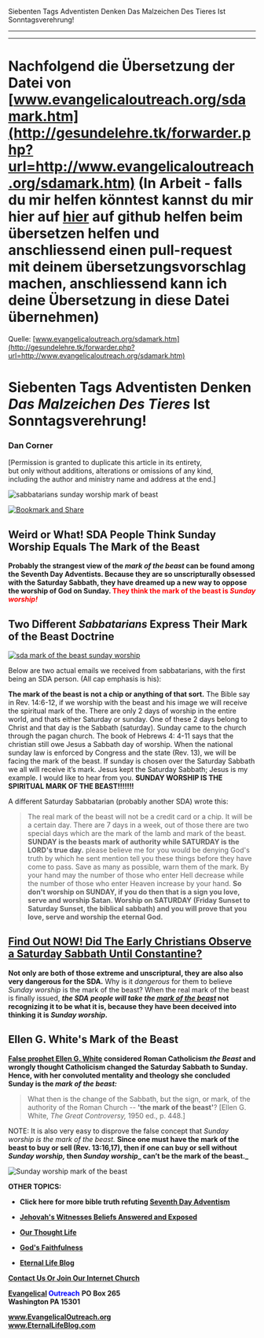 <!--t Siebenten Tags Adventisten Denken Das Malzeichen Des Tieres Ist Sonntagsverehrung! - in Arbeit (0% übersetzt) t-->
<!--d Siebenten Tages Adventisten, STA, Adventisten, Ellen G. White, Judaisierer, Samstags-Sabbathalter, Sabbat, Samstagssabbat, Sabbathalten, Falsche Prophetin, Falscher Prophet, Widersprüche zur Bibel, Lehren von Ellen G. White im Widerspruch zur Bibel d-->

Siebenten Tags Adventisten Denken Das Malzeichen Des Tieres Ist Sonntagsverehrung!

- - - 
- - -

# Nachfolgend die Übersetzung der Datei von [www.evangelicaloutreach.org/sdamark.htm](http://gesundelehre.tk/forwarder.php?url=http://www.evangelicaloutreach.org/sdamark.htm) (In Arbeit - falls du mir helfen könntest kannst du mir hier auf [hier](https://github.com/gesundelehre/gesundelehre_translate/blob/master/content/static/judaisierer/siebenten-tags-adventisten-denken-das-malzeichen-des-tieres-ist-sonntagsverehrung.md) auf github helfen beim übersetzen helfen und anschliessend einen pull-request mit deinem übersetzungsvorschlag machen, anschliessend kann ich deine Übersetzung in diese Datei übernehmen)

Quelle: [www.evangelicaloutreach.org/sdamark.htm](http://gesundelehre.tk/forwarder.php?url=http://www.evangelicaloutreach.org/sdamark.htm)

# Siebenten Tags Adventisten Denken _Das Malzeichen Des Tieres_ Ist Sonntagsverehrung!

### Dan Corner

[Permission is granted to duplicate this article in its entirety,  
but only without additions, alterations or omissions of any kind,  
including the author and ministry name and address at the end.]

![sabbatarians sunday worship mark of beast](../../files/pictures/a-colorb.gif)

[![Bookmark and Share](../s7.addthis.com/static/btn/v2/lg-share-en.gif)](http://www.addthis.com/bookmark.php?v=250&username=xa-4ce723c86d857fe0)


## Weird or What! SDA People Think Sunday Worship Equals The Mark of the Beast

**Probably the strangest view of the _mark of the beast_ can be found among the Seventh Day Adventists. Because they are so unscripturally obsessed with the Saturday Sabbath, they have dreamed up a new way to oppose the worship of God on Sunday. <font color="red">They think the mark of the beast is _Sunday worship!_</font>**

## Two Different _Sabbatarians_ Express Their Mark of the Beast Doctrine

[![sda mark of the beast sunday worship](../../files/pictures/sabbatarian-sunday-worship-mark-of-the-beast.jpg "This WEIRD but true! The SDA people actually believe Sunday worship is the mark of the beast!")](http://gesundelehre.tk/forwarder.php?url=http://www.evangelicaloutreach.org/sabbath6facts.htm)

Below are two actual emails we received from sabbatarians, with the first being an SDA person. (All cap emphasis is his):

**The mark of the beast is not a chip or anything of that sort.** The Bible say in Rev. 14:6-12, if we worship with the beast and his image we will receive the spiritual mark of the. There are only 2 days of worship in the entire world, and thats either Saturday or sunday. One of these 2 days belong to Christ and that day is the Sabbath (saturday). Sunday came to the church through the pagan church. The book of Hebrews 4: 4-11 says that the christian still owe Jesus a Sabbath day of worship. When the national sunday law is enforced by Congress and the state (Rev. 13), we will be facing the mark of the beast. If sunday is chosen over the Saturday Sabbath we all will receive it’s mark. Jesus kept the Saturday Sabbath; Jesus is my example. I would like to hear from you. **SUNDAY WORSHIP IS THE SPIRITUAL MARK OF THE BEAST!!!!!!!**

A different Saturday Sabbatarian (probably another SDA) wrote this:

> The real mark of the beast will not be a credit card or a chip. It will be a certain day. There are 7 days in a week, out of those there are two special days which are the mark of the lamb and mark of the beast. **SUNDAY is the beasts mark of authority while SATURDAY is the LORD's true day.** please believe me for you would be denying God's truth by which he sent mention tell you these things before they have come to pass. Save as many as possible, warn them of the mark. By your hand may the number of those who enter Hell decrease while the number of those who enter Heaven increase by your hand. **So don't worship on SUNDAY, if you do then that is a sign you love, serve and worship Satan. Worship on SATURDAY (Friday Sunset to Saturday Sunset, the biblical sabbath) and you will prove that you love, serve and worship the eternal God.**

## [Find Out NOW! Did The Early Christians Observe a Saturday Sabbath Until Constantine?](http://gesundelehre.tk/forwarder.php?url=http://www.evangelicaloutreach.org/saturdaysabbath.html)

**Not only are both of those extreme and unscriptural, they are also also very dangerous for the SDA.** Why is it _dangerous_ for them to believe _Sunday worship_ is the mark of the beast? When the real mark of the beast is finally issued, **_the SDA people will take the [mark of the beast](http://gesundelehre.tk/forwarder.php?url=http://www.evangelicaloutreach.org/markbeast.html)_ not recognizing it to be what it is, because they have been deceived into thinking it is _Sunday worship_.**



## Ellen G. White's Mark of the Beast

**[False prophet Ellen G. White](http://gesundelehre.tk/forwarder.php?url=http://www.evangelicaloutreach.org/white.html) considered Roman Catholicism _the Beast_ and wrongly thought Catholicism changed the Saturday Sabbath to Sunday. Hence, with her convoluted mentality and theology she concluded Sunday is the _mark of the beast:_**

> What then is the change of the Sabbath, but the sign, or mark, of the authority of the Roman Church -- **'the mark of the beast'**? [Ellen G. White, _The Great Controversy,_ 1950 ed., p. 448.]

NOTE: It is also very easy to disprove the false concept that _Sunday worship is the mark of the beast._ **Since one must have the mark of the beast to buy or sell (Rev. 13:16,17), then if one can buy or sell without _Sunday worship,_ then _Sunday worship__ can’t be the mark of the beast._**

![Sunday worship mark of the beast](../../files/pictures/a-colorb.gif)

**OTHER TOPICS:**

- **Click here for more bible truth refuting [Seventh Day Adventism](http://gesundelehre.tk/forwarder.php?url=http://www.evangelicaloutreach.org/sabbath.htm)**

- **[Jehovah's Witnesses Beliefs Answered and Exposed](http://gesundelehre.tk/forwarder.php?url=http://www.evangelicaloutreach.org/jehovahs-witnesses-answered.html)**

- **[Our Thought Life](http://gesundelehre.tk/forwarder.php?url=http://www.evangelicaloutreach.org/our-thought-life.html)**

- **[God's Faithfulness](http://gesundelehre.tk/forwarder.php?url=http://www.evangelicaloutreach.org/Gods-faithfulness.htm)**

- **[Eternal Life Blog](http://gesundelehre.tk/forwarder.php?url=http://www.eternallifeblog.com/)**

[**Contact Us Or Join Our Internet Church**](http://gesundelehre.tk/forwarder.php?url=http://www.evangelicaloutreach.org/contact.html)

**[Evangelical](http://gesundelehre.tk/forwarder.php?url=http://www.evangelicaloutreach.org/index.html) <font color="blue">Outreach</font>**
**PO Box 265**  
**Washington PA 15301**

**www.EvangelicalOutreach.org**  
**www.EternalLifeBlog.com**